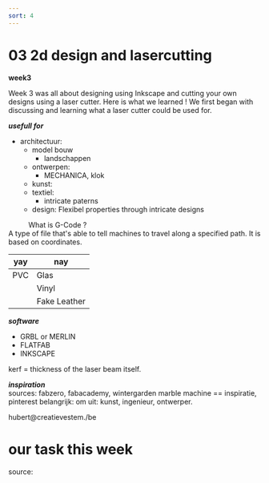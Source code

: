 ```yaml
---
sort: 4
---
```


# 03 2d design and lasercutting

**week3**  

Week 3 was all about designing using Inkscape and cutting your own designs using a laser cutter. Here is what we learned !
We first began with discussing and learning what a laser cutter could be used for. 

***usefull for***

* architectuur: 
	* model bouw
		* landschappen
	* ontwerpen: 
		* MECHANICA, klok
	* kunst: 
	* textiel:
		* intricate paterns
	* design: Flexibel properties through intricate designs 
		
<dl> 
	<dd> What is G-Code ? <dd>
	<dt> A type of file that's able to tell machines to travel along a specified path. It is based on coordinates. <dt>
<dl>

| yay      | nay         |
|-----------|-----------------|
| PVC   | Glas        |
|| Vinyl     |
|| Fake Leather       |

***software***

* GRBL or MERLIN
* FLATFAB
* INKSCAPE	
		
kerf = thickness of the laser beam itself.

***inspiration***			
sources: fabzero, fabacademy, wintergarden marble machine == inspiratie, pinterest 
belangrijk: om uit: kunst, ingenieur, ontwerper. 

hubert@creatievestem./be



# our task this week  
source: 
